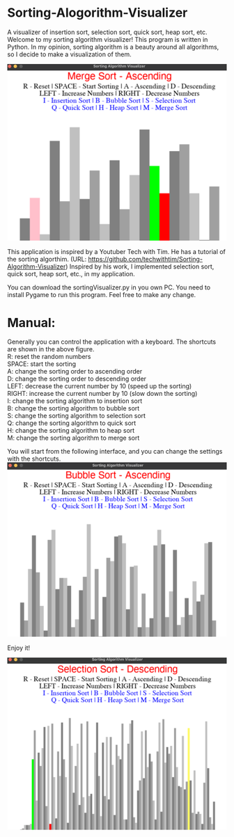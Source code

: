 # Sorting-Alogorithm-Visualizer
A visualizer of insertion sort, selection sort, quick sort, heap sort, etc.
Welcome to my sorting algorithm visualizer! This program is written in Python. In my opinion, sorting algorithm is a beauty around all algorithms, so I decide to make a visualization of them.

![merge sort](https://github.com/Albert-Aiqi-Zhang/Sorting-Alogorithm-Visualizer/blob/main/Screen%20Shots/merget_sort.png)

This application is inspired by a Youtuber Tech with Tim. He has a tutorial of the sorting algorthim. (URL: https://github.com/techwithtim/Sorting-Algorithm-Visualizer) Inspired by his work, I implemented selection sort, quick sort, heap sort, etc., in my application.

You can download the sortingVisualizer.py in you own PC. You need to install Pygame to run this program.
Feel free to make any change.

# Manual:
Generally you can control the application with a keyboard. The shortcuts are shown in the above figure.    
R: reset the random numbers   
SPACE: start the sorting  
A: change the sorting order to ascending order  
D: change the sorting order to descending order   
LEFT: decrease the current number by 10 (speed up the sorting)    
RIGHT: increase the current number by 10 (slow down the sorting)    
I: change the sorting algorithm to insertion sort   
B: change the sorting algorithm to bubble sort    
S: change the sorting algorithm to selection sort   
Q: change the sorting algorithm to quick sort   
H: change the sorting algorithm to heap sort    
M: change the sorting algorithm to merge sort 

You will start from the following interface, and you can change the settings with the shortcuts.
![opening interface](https://github.com/Albert-Aiqi-Zhang/Sorting-Alogorithm-Visualizer/blob/main/Screen%20Shots/opening.png)

Enjoy it!

![selection sort](https://github.com/Albert-Aiqi-Zhang/Sorting-Alogorithm-Visualizer/blob/main/Screen%20Shots/selection_sort_2.png)
